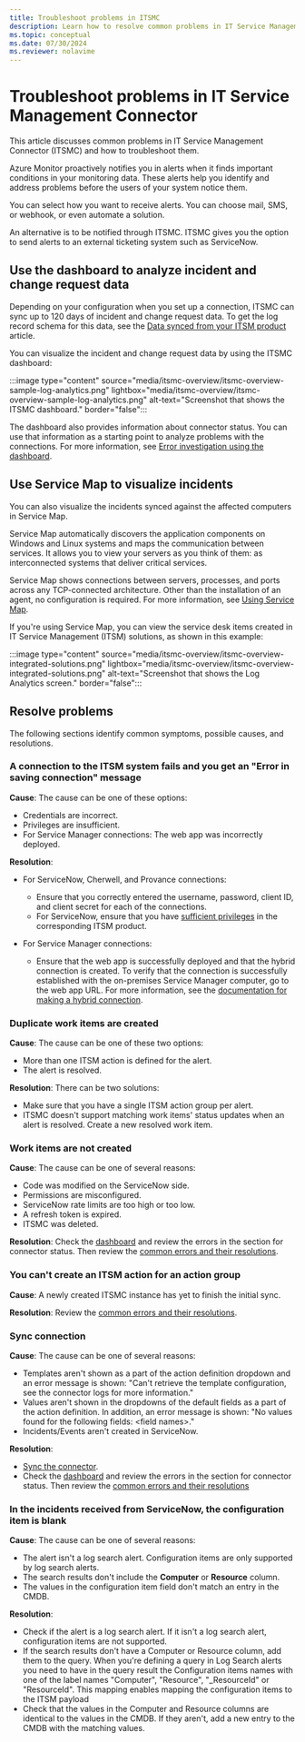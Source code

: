 ```yaml
---
title: Troubleshoot problems in ITSMC 
description: Learn how to resolve common problems in IT Service Management Connector.  
ms.topic: conceptual
ms.date: 07/30/2024
ms.reviewer: nolavime
---
```


# Troubleshoot problems in IT Service Management Connector

This article discusses common problems in IT Service Management Connector (ITSMC) and how to troubleshoot them.

Azure Monitor proactively notifies you in alerts when it finds important conditions in your monitoring data. These alerts help you identify and address problems before the users of your system notice them.

You can select how you want to receive alerts. You can choose mail, SMS, or webhook, or even automate a solution. 

An alternative is to be notified through ITSMC. ITSMC gives you the option to send alerts to an external ticketing system such as ServiceNow.

## Use the dashboard to analyze incident and change request data

Depending on your configuration when you set up a connection, ITSMC can sync up to 120 days of incident and change request data. To get the log record schema for this data, see the [Data synced from your ITSM product](./itsmc-synced-data.md) article.

You can visualize the incident and change request data by using the ITSMC dashboard:
<!-- convertborder later -->
:::image type="content" source="media/itsmc-overview/itsmc-overview-sample-log-analytics.png" lightbox="media/itsmc-overview/itsmc-overview-sample-log-analytics.png" alt-text="Screenshot that shows the ITSMC dashboard." border="false":::

The dashboard also provides information about connector status. You can use that information as a starting point to analyze problems with the connections. For more information, see [Error investigation using the dashboard](./itsmc-dashboard.md).

## Use Service Map to visualize incidents

You can also visualize the incidents synced against the affected computers in Service Map.

Service Map automatically discovers the application components on Windows and Linux systems and maps the communication between services. It allows you to view your servers as you think of them: as interconnected systems that deliver critical services. 

Service Map shows connections between servers, processes, and ports across any TCP-connected architecture. Other than the installation of an agent, no configuration is required. For more information, see [Using Service Map](../vm/service-map.md).

If you're using Service Map, you can view the service desk items created in IT Service Management (ITSM) solutions, as shown in this example:
<!-- convertborder later -->
:::image type="content" source="media/itsmc-overview/itsmc-overview-integrated-solutions.png" lightbox="media/itsmc-overview/itsmc-overview-integrated-solutions.png" alt-text="Screenshot that shows the Log Analytics screen." border="false":::

## Resolve problems

The following sections identify common symptoms, possible causes, and resolutions. 

### A connection to the ITSM system fails and you get an "Error in saving connection" message

**Cause**: The cause can be one of these options:

* Credentials are incorrect.
* Privileges are insufficient.
* For Service Manager connections: The web app was incorrectly deployed.

**Resolution**:

* For ServiceNow, Cherwell, and Provance connections:
  * Ensure that you correctly entered the username, password, client ID, and client secret for each of the connections.  
  * For ServiceNow, ensure that you have [sufficient privileges](itsmc-connections-servicenow.md#install-the-user-app-and-create-the-user-role) in the corresponding ITSM product.

* For Service Manager connections:  
  * Ensure that the web app is successfully deployed and that the hybrid connection is created. To verify that the connection is successfully established with the on-premises Service Manager computer, go to the web app URL. For more information, see the [documentation for making a hybrid connection](./itsmc-connections-scsm.md#configure-the-hybrid-connection).  

### Duplicate work items are created

**Cause**: The cause can be one of these two options:

* More than one ITSM action is defined for the alert.
* The alert is resolved.

**Resolution**: There can be two solutions:

* Make sure that you have a single ITSM action group per alert.
* ITSMC doesn't support matching work items' status updates when an alert is resolved. Create a new resolved work item.

### Work items are not created

**Cause**: The cause can be one of several reasons:

* Code was modified on the ServiceNow side.
* Permissions are misconfigured.
* ServiceNow rate limits are too high or too low.
* A refresh token is expired.
* ITSMC was deleted.

**Resolution**: Check the [dashboard](itsmc-dashboard.md) and review the errors in the section for connector status. Then review the [common errors and their resolutions](itsmc-dashboard-errors.md).

### You can't create an ITSM action for an action group

**Cause**: A newly created ITSMC instance has yet to finish the initial sync.

**Resolution**: Review the [common errors and their resolutions](itsmc-dashboard-errors.md).

### Sync connection 

**Cause**: The cause can be one of several reasons:

* Templates aren't shown as a part of the action definition dropdown and an error message is shown: "Can't retrieve the template configuration, see the connector logs for more information."
* Values aren't shown in the dropdowns of the default fields as a part of the action definition. In addition, an error message is shown: "No values found for the following fields: \<field names\>."
* Incidents/Events aren't created in ServiceNow.

**Resolution**: 
* [Sync the connector](itsmc-resync-servicenow.md).
* Check the [dashboard](itsmc-dashboard.md) and review the errors in the section for connector status. Then review the [common errors and their resolutions](itsmc-dashboard-errors.md)

### In the incidents received from ServiceNow, the configuration item is blank 
**Cause**: The cause can be one of several reasons:
* The alert isn't a log search alert. Configuration items are only supported by log search alerts.
* The search results don't include the **Computer** or **Resource** column.
* The values in the configuration item field don't match an entry in the CMDB.

**Resolution**: 
* Check if the alert is a log search alert. If it isn't a log search alert, configuration items are not supported.
* If the search results don't have  a Computer or Resource column, add them to the query. When you're defining a query in Log Search alerts you need to have in the query result the Configuration items names with one of the label names "Computer",  "Resource", "_ResourceId" or "ResourceId". This mapping enables mapping the configuration items to the ITSM payload
* Check that the values in the Computer and Resource columns are identical to the values in the CMDB. If they aren't, add a new entry to the CMDB with the matching values.
